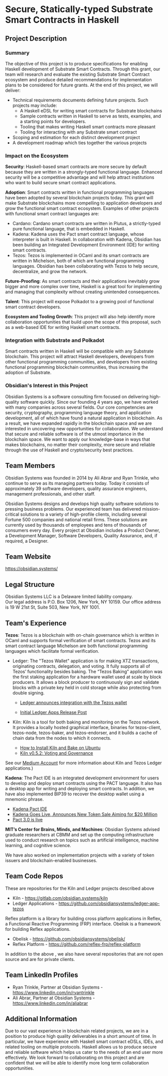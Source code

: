 # Secure, Statically-typed Substrate Smart Contracts in Haskell

## Project Description

### Summary
The objective of this project is to produce specifications for enabling Haskell development of Substrate Smart Contracts. Through this grant, our team will research and evaluate the existing Substrate Smart Contract ecosystem and produce detailed recommendations for implementation plans to be considered for future grants. At the end of this project, we will deliver:

* Technical requirements documents defining future projects. Such projects may include:
  * A Haskell eDSL for writing smart contracts for Substrate blockchains
  * Sample contracts written in Haskell to serve as tests, examples, and a starting points for developers.
  * Tooling that makes writing Haskell smart contracts more pleasant
  * Tooling for interacting with any Substrate smart contract
* Scoping and estimation for each distinct development project
* A development roadmap which ties together the various projects

### Impact on the Ecosystem
**Security**: Haskell-based smart contracts are more secure by default because they are written in a strongly-typed functional language. Enhanced security will be a competitive advantage and will help attract institutions who want to build secure smart contract applications.  

**Adoption**: Smart contracts written in functional programming languages have been adopted by several blockchain projects today. This grant will make Substrate blockchains more compelling to application developers and grow the functional smart contract ecosystem. Examples of other projects with functional smart contract languages are:
  * Cardano: Cardano smart contracts are written in Plutus, a strictly-typed pure functional language, that is embedded in Haskell.
  * Kadena: Kadena uses the Pact smart contract language, whose interpreter is built in Haskell. In collaboration with Kadena, Obsidian has been building an Integrated Development Environment (IDE) for writing smart contracts.
  * Tezos: Tezos is implemented in OCaml and its smart contracts are written in Michelson, both of which are functional programming languages. Obsidian has been collaborating with Tezos to help secure, decentralize, and grow the network.  
  
**Future-Proofing**: As smart contracts and their applications inevitably grow bigger and more complex over time, Haskell is a great tool for implementing and managing that complexity without creating unintended consequences.  

**Talent**: This project will expose Polkadot to a growing pool of functional smart contract developers.  

**Ecosystem and Tooling Growth**: This project will also help identify more collaboration opportunities that build upon the scope of this proposal, such as a web-based IDE for writing Haskell smart contracts.

### Integration with Substrate and Polkadot
Smart contracts written in Haskell will be compatible with any Substrate blockchain. This project will attract Haskell developers, developers from other functional programming communities, and developers from existing functional programming blockchain communities, thus increasing the adoption of Substrate.

### Obsidian's Interest in this Project
Obsidian Systems is a software consulting firm focused on delivering high-quality software quickly. Since our founding 4 years ago, we have worked with many companies across several fields. Our core competencies are security, cryptography, programming language theory, and application development, all of which have found a natural application in blockchain. As a result, we have expanded rapidly in the blockchain space and we are interested in  uncovering new opportunities for collaboration.
We understand that secure and reliable software is of the utmost importance in the blockchain space. We want to apply our knowledge-base in ways that makes blockchains, no matter their complexity, more secure and reliable through the use of Haskell and crypto/security best practices. 


## Team Members
Obsidian Systems was founded in 2014 by Ali Abrar and Ryan Trinkle, who continue to serve as its managing partners today. Today it consists of approximately 39 software developers, quality assurance engineers, management professionals, and other staff.

Obsidian Systems designs and develops high quality software solutions to pressing business problems. Our experienced team has delivered mission-critical solutions to a variety of high-profile clients, including several Fortune 500 companies and national retail firms. These solutions are currently used by thousands of employees and tens of thousands of consumers every day. Every project at Obsidian includes a Product Owner, a Development Manager, Software Developers, Quality Assurance, and, if required, a Designer.
	

## Team Website	
https://obsidian.systems/

## Legal Structure 
Obsidian Systems LLC is a Delaware limited liability company.  
Our legal address is P.O. Box 1206, New York, NY 10159.
Our office address is 19 W 21st St, Suite 503, New York, NY 1001.

## Team's Experience
**Tezos**: Tezos is a blockchain with on-chain governance which is written in OCaml and supports formal verification of smart contracts. Tezos and its smart contract language Michelson are both functional programming languages which facilitate formal verification.

* Ledger: The "Tezos Wallet" application is for making XTZ transactions, originating contracts, delegation, and voting. It fully supports all of Tezos’ functionality besides baking. The “Tezos Baking” application was the first staking application for a hardware wallet used at scale by block producers. It allows a block producer to continuously sign and validate blocks with a private key held in cold storage while also protecting from double signing.

  

  + [Ledger announces integration with the Tezos wallet](https://www.ledger.com/tezos-wallet-app-is-now-available-to-download-on-ledger-live/)

   + [Initial Ledger Apps Release Post](https://medium.com/@obsidian.systems/release-obsidian-systems-tezos-wallet-and-baking-applications-for-the-ledger-nano-s-11876832f935)



* Kiln: Kiln is a tool for both baking and monitoring on the Tezos network. It provides a locally hosted graphical interface, binaries for tezos-client, tezos-node, tezos-baker, and tezos-endorser, and it builds a cache of chain data from the nodes to which it connects.

  

     +  [How to Install Kiln and Bake on Ubuntu](https://medium.com/@obsidian.systems/how-to-install-kiln-and-bake-on-ubuntu-a13d17df63c)
  + [Kiln v0.5.2: Voting and Governance](https://medium.com/@obsidian.systems/kiln-v0-5-2-voting-and-governance-6c04bafe2659)

  

  

See our [Medium Account]([https://medium.com/@obsidian.systems](https://medium.com/@obsidian.systems)) for more information about Kiln and Tezos Ledger applications.)




**Kadena**: The Pact IDE is an integrated development environment for users to develop and deploy smart contracts using the PACT language. It also has a desktop app for writing and deploying smart contracts. In addition, we have also implemented BIP39 to recover the desktop wallet using a mnemonic phrase.  

- [Kadena Pact IDE](https://pact.kadena.io/)
- [Kadena Goes Live, Announces New Token Sale Aiming for $20 Million](https://www.coindesk.com/kadena-goes-live-announces-new-token-sale-aiming-for-20-million)
- [Pact 3.0 is live](https://medium.com/kadena-io/announcing-pact-3-0-4b0a8f35e6a0)
 

**MIT’s Center for Brains, Minds, and Machines**: Obsidian Systems advised graduate researchers at CBMM and set up the computing infrastructure used to conduct research on topics such as artificial intelligence, machine learning, and cognitive science.

We have also worked on implementation projects with a variety of token issuers and blockchain-enabled businesses.


## Team Code Repos
These are repositories for the Kiln and Ledger projects described above
* Kiln - <https://gitlab.com/obsidian.systems/kiln>
* Ledger Applications - <https://github.com/obsidiansystems/ledger-app-tezos>

Reflex platform is a library for building cross platform applications in Reflex, a Functional Reactive Programming (FRP) interface. Obelisk is a framework for building Reflex applications.

* Obelisk - <https://github.com/obsidiansystems/obelisk/>
* Reflex Platform - <https://github.com/reflex-frp/reflex-platform>

In addition to the above , we also have several repositories that are not open source and are for private clients. 

## Team LinkedIn Profiles
* Ryan Trinkle, Partner at Obsidian Systems - <https://www.linkedin.com/in/ryantrinkle>
* Ali Abrar, Partner at Obsidian Systems - <https://www.linkedin.com/in/aliabrar>

## Additional Information
Due to our vast experience in blockchain related projects, we are in a position to produce high quality deliverables in a short amount of time. In particular, we have experience with Haskell smart contract eDSLs, IDEs, and related tooling on multiple protocols. Haskell allows us to produce secure and reliable software which helps us cater to the needs of an end user more effectively. We look forward to collaborating on this project and are confident that we will be able to identify more long term collaboration opportunities.


